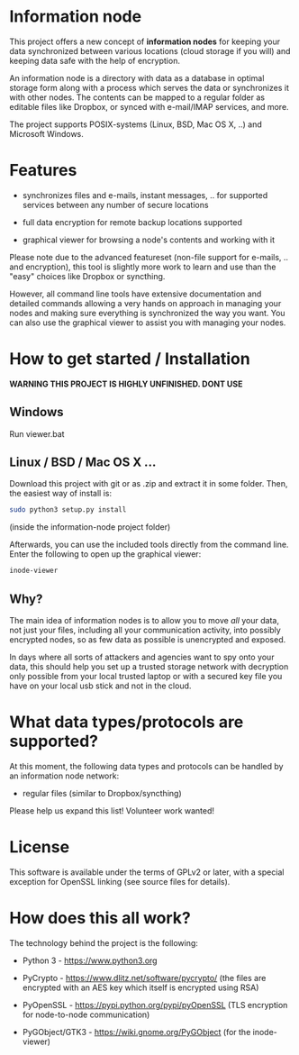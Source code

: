
# Information node

This project offers a new concept of **information nodes** for keeping your
data synchronized between various locations (cloud storage if you will) and
keeping data safe with the help of encryption.

An information node is a directory with data as a database in optimal
storage form along with a process which serves the data or synchronizes it
with other nodes. The contents can be mapped to a regular folder as
editable files like Dropbox, or synced with e-mail/IMAP services, and
more.

The project supports POSIX-systems (Linux, BSD, Mac OS X, ..) and Microsoft
Windows.


# Features

- synchronizes files and e-mails, instant messages, .. for supported services
  between any number of secure locations

- full data encryption for remote backup locations supported

- graphical viewer for browsing a node's contents and working with it

Please note due to the advanced featureset (non-file support for e-mails, ..
and encryption), this tool is slightly more work to learn and use than
the "easy" choices like Dropbox or syncthing.

However, all command line tools have extensive documentation and detailed
commands allowing a very hands on approach in managing your nodes and making
sure everything is synchronized the way you want. You can also use the
graphical viewer to assist you with managing your nodes.


# How to get started / Installation

**WARNING THIS PROJECT IS HIGHLY UNFINISHED. DONT USE**

## Windows

Run viewer.bat

## Linux / BSD / Mac OS X ...

Download this project with git or as .zip and extract it in some folder.
Then, the easiest way of install is:

```bash
sudo python3 setup.py install
```
(inside the information-node project folder)

Afterwards, you can use the included tools directly from the command line.
Enter the following to open up the graphical viewer:

```bash
inode-viewer
```


## Why?

The main idea of information nodes is to allow you to move *all* your data,
not just your files, including all your communication activity, into
possibly encrypted nodes, so as few data as possible is unencrypted and
exposed.

In days where all sorts of attackers and agencies want to spy onto your
data, this should help you set up a trusted storage network with decryption
only possible from your local trusted laptop or with a secured key file you
have on your local usb stick and not in the cloud.


# What data types/protocols are supported?

At this moment, the following data types and protocols can be handled by
an information node network:

* regular files (similar to Dropbox/syncthing)

Please help us expand this list! Volunteer work wanted!


# License

This software is available under the terms of GPLv2 or later, with a special
exception for OpenSSL linking (see source files for details).


# How does this all work?

The technology behind the project is the following:

* Python 3 - https://www.python3.org

* PyCrypto - https://www.dlitz.net/software/pycrypto/
  (the files are encrypted with an AES key which itself is encrypted using
  RSA)

* PyOpenSSL - https://pypi.python.org/pypi/pyOpenSSL
  (TLS encryption for node-to-node communication)

* PyGObject/GTK3 - https://wiki.gnome.org/PyGObject
  (for the inode-viewer)



